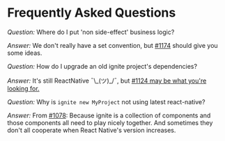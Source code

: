 # Frequently Asked Questions

*Question:* Where do I put 'non side-effect' business logic?

*Answer:* We don't really have a set convention, but [#1174](https://github.com/infinitered/ignite/issues/1174) should give you some ideas.

*Question:* How do I upgrade an old ignite project's dependencies?

*Answer:* It's still ReactNative ¯\\\_(ツ)\_/¯, but [#1124 may be what you're looking for.](https://github.com/infinitered/ignite/issues/1124)

*Question:* Why is `ignite new MyProject` not using latest react-native?

*Answer:* From [#1078](https://github.com/infinitered/ignite/issues/1078): Because ignite is a collection of components and those components all need to play nicely together. And sometimes they don't all cooperate when React Native's version increases.